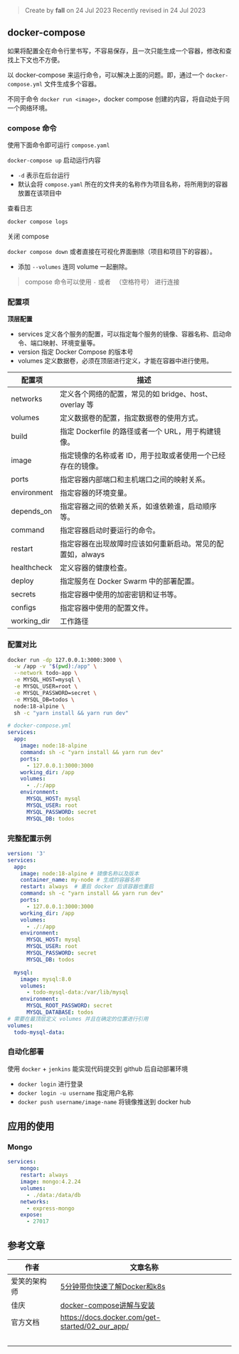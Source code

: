 > Create by **fall** on 24 Jul 2023
> Recently revised in 24 Jul 2023

## docker-compose

如果将配置全在命令行里书写，不容易保存，且一次只能生成一个容器，修改和查找上下文也不方便。

以 docker-compose 来运行命令，可以解决上面的问题。即，通过一个 `docker-compose.yml` 文件生成多个容器。

不同于命令 `docker run <image>`，docker compose 创建的内容，将自动处于同一个网络环境。

### compose 命令

使用下面命令即可运行 `compose.yaml`

`docker-compose up` 启动运行内容

- `-d` 表示在后台运行
- 默认会将 `compose.yaml` 所在的文件夹的名称作为项目名称，将所用到的容器放置在该项目中

查看日志

```bash
docker compose logs
```

关闭 compose

`docker compose down` 或者直接在可视化界面删除（项目和项目下的容器）。

- 添加 `--volumes` 连同 volume 一起删除。

> compose 命令可以使用 `-` 或者 ` `（空格符号） 进行连接

### 配置项

**顶层配置**

- services  定义各个服务的配置，可以指定每个服务的镜像、容器名称、启动命令、端口映射、环境变量等。
- version  指定 Docker Compose 的版本号
- volumes  定义数据卷，必须在顶层进行定义，才能在容器中进行使用。

| **配置项**  | **描述**                                                    |
| ----------- | ----------------------------------------------------------- |
| networks    | 定义各个网络的配置，常见的如 bridge、host、overlay 等       |
| volumes     | 定义数据卷的配置，指定数据卷的使用方式。                    |
| build       | 指定 Dockerfile 的路径或者一个 URL，用于构建镜像。          |
| image       | 指定镜像的名称或者 ID，用于拉取或者使用一个已经存在的镜像。 |
| ports       | 指定容器内部端口和主机端口之间的映射关系。                  |
| environment | 指定容器的环境变量。                                        |
| depends_on  | 指定容器之间的依赖关系，如谁依赖谁，启动顺序等。            |
| command     | 指定容器启动时要运行的命令。                                |
| restart     | 指定容器在出现故障时应该如何重新启动。常见的配置如，always  |
| healthcheck | 定义容器的健康检查。                                        |
| deploy      | 指定服务在 Docker Swarm 中的部署配置。                      |
| secrets     | 指定容器中使用的加密密钥和证书等。                          |
| configs     | 指定容器中使用的配置文件。                                  |
| working_dir | 工作路径                                                    |

### 配置对比

```bash
docker run -dp 127.0.0.1:3000:3000 \
  -w /app -v "$(pwd):/app" \
  --network todo-app \
  -e MYSQL_HOST=mysql \
  -e MYSQL_USER=root \
  -e MYSQL_PASSWORD=secret \
  -e MYSQL_DB=todos \
  node:18-alpine \
  sh -c "yarn install && yarn run dev"
```

```yaml
# docker-compose.yml
services:
  app:
    image: node:18-alpine
    command: sh -c "yarn install && yarn run dev"
    ports:
      - 127.0.0.1:3000:3000
    working_dir: /app
    volumes:
      - ./:/app
    environment:
      MYSQL_HOST: mysql
      MYSQL_USER: root
      MYSQL_PASSWORD: secret
      MYSQL_DB: todos
```

### 完整配置示例

```yml
version: '3'
services:
  app:
    image: node:18-alpine # 镜像名称以及版本
    container_name: my-node # 生成的容器名称
    restart: always  # 重启 docker 后该容器也重启
    command: sh -c "yarn install && yarn run dev"
    ports:
      - 127.0.0.1:3000:3000
    working_dir: /app
    volumes:
      - ./:/app
    environment:
      MYSQL_HOST: mysql
      MYSQL_USER: root
      MYSQL_PASSWORD: secret
      MYSQL_DB: todos

  mysql:
    image: mysql:8.0
    volumes:
      - todo-mysql-data:/var/lib/mysql
    environment:
      MYSQL_ROOT_PASSWORD: secret
      MYSQL_DATABASE: todos
# 需要在最顶层定义 volumes 并且在确定的位置进行引用
volumes:
  todo-mysql-data:
```




### 自动化部署

使用 `docker` + `jenkins` 能实现代码提交到 github 后自动部署环境

- `docker login` 进行登录
- `docker login -u username` 指定用户名称
- `docker push username/image-name` 将镜像推送到 docker hub



## 应用的使用

### Mongo

```yaml
services:
	mongo:
    restart: always
    image: mongo:4.2.24
    volumes:
      - ./data:/data/db
    networks:
      - express-mongo
    expose:
      - 27017
```





## 参考文章

| 作者         | 文章名称                                                     |
| ------------ | ------------------------------------------------------------ |
| 爱笑的架构师 | [5分钟带你快速了解Docker和k8s](https://juejin.cn/post/6913568633813729294) |
| 佳庆         | [docker-compose讲解与安装](https://juejin.cn/post/7220730324752859195) |
| 官方文档     | https://docs.docker.com/get-started/02_our_app/              |
|              |                                                              |
|              |                                                              |
|              |                                                              |
|              |                                                              |
|              |                                                              |

